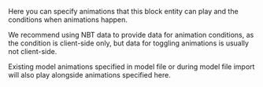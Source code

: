 Here you can specify animations that this block entity can play and the conditions when animations happen.

We recommend using NBT data to provide data for animation conditions, as the condition is client-side
only, but data for toggling animations is usually not client-side.

Existing model animations specified in model file or during model file import will also
play alongside animations specified here.